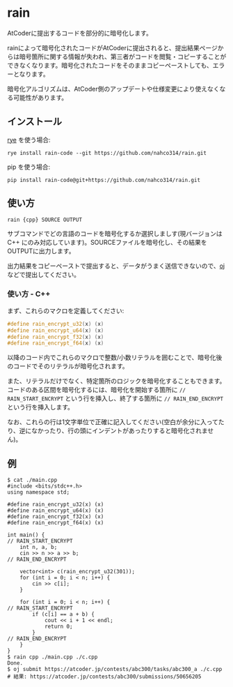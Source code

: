 # rain

AtCoderに提出するコードを部分的に暗号化します。

rainによって暗号化されたコードがAtCoderに提出されると、提出結果ページからは暗号箇所に関する情報が失われ、第三者がコードを閲覧・コピーすることができなくなります。暗号化されたコードをそのままコピーペーストしても、エラーとなります。

暗号化アルゴリズムは、AtCoder側のアップデートや仕様変更により使えなくなる可能性があります。

## インストール

[rye](https://rye-up.com/guide/installation/) を使う場合:
```commandline
rye install rain-code --git https://github.com/nahco314/rain.git
```

pip を使う場合:
```commandline
pip install rain-code@git+https://github.com/nahco314/rain.git
```

## 使い方
```
rain {cpp} SOURCE OUTPUT
```

サブコマンドでどの言語のコードを暗号化するか選択しましす(現バージョンは C++ にのみ対応しています)。SOURCEファイルを暗号化し、その結果をOUTPUTに出力します。

出力結果をコピーペーストで提出すると、データがうまく送信できないので、[oj](https://github.com/online-judge-tools/oj)などで提出してください。

### 使い方 - C++

まず、これらのマクロを定義してください:
```cpp
#define rain_encrypt_u32(x) (x)
#define rain_encrypt_u64(x) (x)
#define rain_encrypt_f32(x) (x)
#define rain_encrypt_f64(x) (x)
```

以降のコード内でこれらのマクロで整数/小数リテラルを囲むことで、暗号化後のコードでそのリテラルが暗号化されます。

また、リテラルだけでなく、特定箇所のロジックを暗号化することもできます。
コードのある区間を暗号化するには、暗号化を開始する箇所に `// RAIN_START_ENCRYPT` という行を挿入し、終了する箇所に `// RAIN_END_ENCRYPT` という行を挿入します。

なお、これらの行は1文字単位で正確に記入してください(空白が余分に入ってたり、逆になかったり、行の頭にインデントがあったりすると暗号化されません)。

## 例
```commandline
$ cat ./main.cpp
#include <bits/stdc++.h>
using namespace std;

#define rain_encrypt_u32(x) (x)
#define rain_encrypt_u64(x) (x)
#define rain_encrypt_f32(x) (x)
#define rain_encrypt_f64(x) (x)

int main() {
// RAIN_START_ENCRYPT
    int n, a, b;
    cin >> n >> a >> b;
// RAIN_END_ENCRYPT

    vector<int> c(rain_encrypt_u32(301));
    for (int i = 0; i < n; i++) {
        cin >> c[i];
    }

    for (int i = 0; i < n; i++) {
// RAIN_START_ENCRYPT
        if (c[i] == a + b) {
            cout << i + 1 << endl;
            return 0;
        }
// RAIN_END_ENCRYPT
    }
}
$ rain cpp ./main.cpp ./c.cpp
Done.
$ oj submit https://atcoder.jp/contests/abc300/tasks/abc300_a ./c.cpp
# 結果: https://atcoder.jp/contests/abc300/submissions/50656205
```
